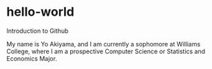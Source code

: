 # hello-world
Introduction to Github

My name is Yo Akiyama, and I am currently a sophomore at Williams College, where I am a prospective Computer Science or Statistics and Economics Major. 
